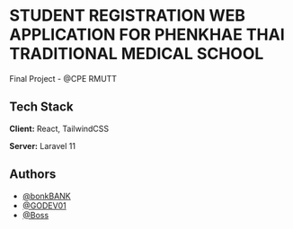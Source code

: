 # STUDENT REGISTRATION WEB APPLICATION FOR PHENKHAE THAI TRADITIONAL MEDICAL SCHOOL

Final Project - @CPE RMUTT
## Tech Stack

**Client:** React, TailwindCSS

**Server:** Laravel 11


## Authors

- [@bonkBANK](https://github.com/bonkbank45)
- [@GODEV01](https://github.com/GODEV01)
- [@Boss](https://www.youtube.com/watch?v=5TlGWHU_SQc)
